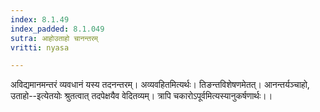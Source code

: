 ```yaml
---
index: 8.1.49
index_padded: 8.1.049
sutra: आहोउताहो चानन्तरम्
vritti: nyasa

---
```

अविद्यमानमन्तरं व्यवधानं यस्य तदनन्तरम्। अव्यवहितमित्यर्थः। तिङन्तविशेषणमेतत्। आनन्तर्यञ्चाहो, उताहो--इत्येतयोः श्रुतत्वात् तदपेक्षयैव वेदितव्यम्। त्रापि चकारोऽपूर्वमित्यस्यानुकर्षणार्थः।।